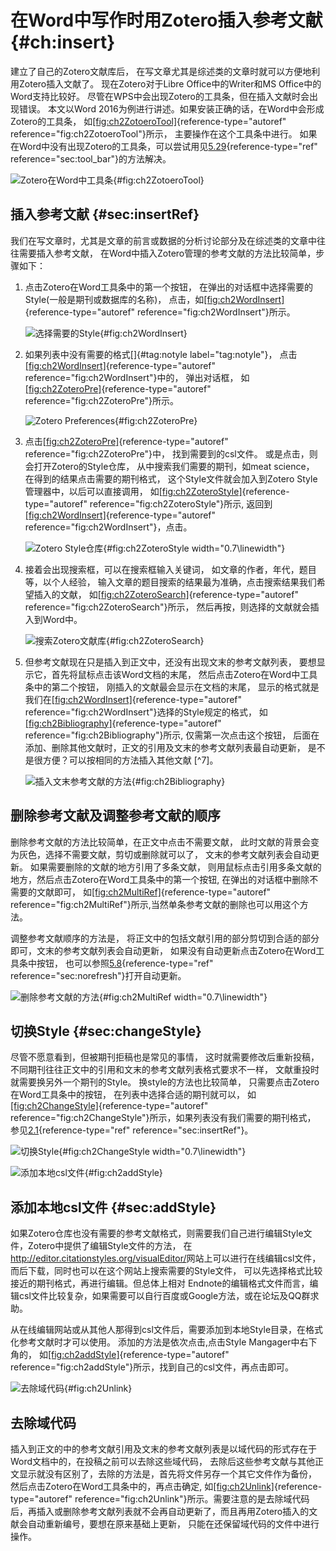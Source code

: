 # 在Word中写作时用Zotero插入参考文献 {#ch:insert}

建立了自己的Zotero文献库后，
在写文章尤其是综述类的文章时就可以方便地利用Zotero插入文献了。
现在Zotero对于Libre Office中的Writer和MS Office中的Word支持比较好。
尽管在WPS中会出现Zotero的工具条，但在插入文献时会出现错误。 本文以Word
2016为例进行讲述。如果安装正确的话，在Word中会形成Zotero的工具条，
如[\[fig:ch2ZotoeroTool\]](#fig:ch2ZotoeroTool){reference-type="autoref"
reference="fig:ch2ZotoeroTool"}所示， 主要操作在这个工具条中进行。
如果在Word中没有出现Zotero的工具条，可以尝试用见[5.29](#sec:tool_bar){reference-type="ref"
reference="sec:tool_bar"}的方法解决。

![Zotero在Word中工具条](ch2ZotoeroTool){#fig:ch2ZotoeroTool}

## 插入参考文献 {#sec:insertRef}

我们在写文章时，尤其是文章的前言或数据的分析讨论部分及在综述类的文章中往往需要插入参考文献，
在Word中插入Zotero管理的参考文献的方法比较简单，步骤如下：

1.  点击Zotero在Word工具条中的第一个按钮，
    在弹出的对话框中选择需要的Style(一般是期刊或数据库的名称)，
    点击，如[\[fig:ch2WordInsert\]](#fig:ch2WordInsert){reference-type="autoref"
    reference="fig:ch2WordInsert"}所示。

    ![选择需要的Style](ch2WordInsert){#fig:ch2WordInsert}

2.  如果列表中没有需要的格式[]{#tag:notyle label="tag:notyle"}，
    点击[\[fig:ch2WordInsert\]](#fig:ch2WordInsert){reference-type="autoref"
    reference="fig:ch2WordInsert"}中的， 弹出对话框，
    如[\[fig:ch2ZoteroPre\]](#fig:ch2ZoteroPre){reference-type="autoref"
    reference="fig:ch2ZoteroPre"}所示。

    ![Zotero Preferences](ch2ZoteroPre){#fig:ch2ZoteroPre}

3.  点击[\[fig:ch2ZoteroPre\]](#fig:ch2ZoteroPre){reference-type="autoref"
    reference="fig:ch2ZoteroPre"}中， 找到需要到的csl文件。
    或是点击，则会打开Zotero的Style仓库， 从中搜索我们需要的期刊，如meat
    science， 在得到的结果点击需要的期刊格式，
    这个Style文件就会加入到Zotero Style管理器中，以后可以直接调用，
    如[\[fig:ch2ZoteroStyle\]](#fig:ch2ZoteroStyle){reference-type="autoref"
    reference="fig:ch2ZoteroStyle"}所示,
    返回到[\[fig:ch2WordInsert\]](#fig:ch2WordInsert){reference-type="autoref"
    reference="fig:ch2WordInsert"}，点击。

    ![Zotero Style仓库](ch2ZoteroStyle){#fig:ch2ZoteroStyle
    width="0.7\\linewidth"}

4.  接着会出现搜索框，可以在搜索框输入关键词，
    如文章的作者，年代，题目等，以个人经验，
    输入文章的题目搜索的结果最为准确，点击搜索结果我们希望插入的文献，
    如[\[fig:ch2ZoteroSearch\]](#fig:ch2ZoteroSearch){reference-type="autoref"
    reference="fig:ch2ZoteroSearch"}所示，
    然后再按，则选择的文献就会插入到Word中。

    ![搜索Zotero文献库](ch2ZoteroSearch){#fig:ch2ZoteroSearch}

5.  但参考文献现在只是插入到正文中，还没有出现文末的参考文献列表，
    要想显示它，首先将鼠标点击该Word文档的末尾，
    然后点击Zotero在Word中工具条中的第二个按钮，
    刚插入的文献最会显示在文档的末尾，
    显示的格式就是我们在[\[fig:ch2WordInsert\]](#fig:ch2WordInsert){reference-type="autoref"
    reference="fig:ch2WordInsert"}选择的Style规定的格式，
    如[\[fig:ch2Bibliography\]](#fig:ch2Bibliography){reference-type="autoref"
    reference="fig:ch2Bibliography"}所示, 仅需第一次点击这个按钮，
    后面在添加、删除其他文献时，正文的引用及文末的参考文献列表最自动更新，
    是不是很方便？可以按相同的方法插入其他文献 [^7]。

    ![插入文末参考文献的方法](ch2Bibliography){#fig:ch2Bibliography}

## 删除参考文献及调整参考文献的顺序

删除参考文献的方法比较简单，在正文中点击不需要文献，
此时文献的背景会变为灰色，选择不需要文献，剪切或删除就可以了，
文末的参考文献列表会自动更新。 如果需要删除的文献的地方引用了多条文献，
则用鼠标点击引用多条文献的地方，然后点击Zotero在Word工具条中的第一个按钮,
在弹出的对话框中删除不需要的文献即可，
如[\[fig:ch2MultiRef\]](#fig:ch2MultiRef){reference-type="autoref"
reference="fig:ch2MultiRef"}所示,当然单条参考文献的删除也可以用这个方法。

调整参考文献顺序的方法是，
将正文中的包括文献引用的部分剪切到合适的部分即可，文末的参考文献列表会自动更新，
如果没有自动更新点击Zotero在Word工具条中按钮，
也可以参照[5.8](#sec:norefresh){reference-type="ref"
reference="sec:norefresh"}打开自动更新。

![删除参考文献的方法](ch2MultiRef){#fig:ch2MultiRef
width="0.7\\linewidth"}

## 切换Style {#sec:changeStyle}

尽管不愿意看到，但被期刊拒稿也是常见的事情，
这时就需要修改后重新投稿，不同期刊往往正文中的引用和文末的参考文献列表格式要求不一样，
文献重投时就需要换另外一个期刊的Style。 换style的方法也比较简单，
只需要点击Zotero在Word工具条中的按钮， 在列表中选择合适的期刊就可以，
如[\[fig:ch2ChangeStyle\]](#fig:ch2ChangeStyle){reference-type="autoref"
reference="fig:ch2ChangeStyle"}所示，如果列表没有我们需要的期刊格式，
参见[2.1](#sec:insertRef){reference-type="ref"
reference="sec:insertRef"}。

![切换Style](ch2ChangeStyle){#fig:ch2ChangeStyle width="0.7\\linewidth"}

![添加本地csl文件](ch2addStyle){#fig:ch2addStyle}

## 添加本地csl文件 {#sec:addStyle}

如果Zotero仓库也没有需要的参考文献格式，则需要我们自己进行编辑Style文件，Zotero中提供了编辑Style文件的方法，
在<http://editor.citationstyles.org/visualEditor/>网站上可以进行在线编辑csl文件，而后下载，同时也可以在这个网站上搜索需要的Style文件，
可以先选择格式比较接近的期刊格式，再进行编辑。但总体上相对
Endnote的编辑格式文件而言，编辑csl文件比较复杂，如果需要可以自行百度或Google方法，或在论坛及QQ群求助。

从在线编辑网站或从其他人那得到csl文件后，需要添加到本地Style目录，在格式化参考文献时才可以使用。
添加的方法是依次点击,点击Style Mangager中右下角的，
如[\[fig:ch2addStyle\]](#fig:ch2addStyle){reference-type="autoref"
reference="fig:ch2addStyle"}所示，找到自己的csl文件，再点击即可。

![去除域代码](ch2Unlink){#fig:ch2Unlink}

## 去除域代码

插入到正文的中的参考文献引用及文末的参考文献列表是以域代码的形式存在于Word文档中的，在投稿之前可以去除这些域代码，
去除后这些参考文献与其他正文显示就没有区别了，去除的方法是，首先将文件另存一个其它文件作为备份，
然后点击Zotero在Word工具条中的，再点击确定,
如[\[fig:ch2Unlink\]](#fig:ch2Unlink){reference-type="autoref"
reference="fig:ch2Unlink"}所示。需要注意的是去除域代码后，再插入或删除参考文献列表就不会再自动更新了，而且再用Zotero插入的文献会自动重新编号，要想在原来基础上更新，
只能在还保留域代码的文件中进行操作。

